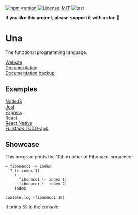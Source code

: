 [![npm version](https://img.shields.io/npm/v/una-language)](https://badge.fury.io/js/una-language)
[![License: MIT](https://img.shields.io/npm/l/una-language)](https://opensource.org/licenses/MIT)
![test](https://github.com/una-language/una-language/workflows/test/badge.svg?branch=master)

**If you like this project, please support it with a star** 🌟

# Una

The functional programming language.

[Website](https://una-language.com/) <br/>
[Documentation](https://una-language.com/docs) <br/>
[Documentation backup](https://github.com/una-language/una-language/blob/master/DOCS.md) <br/>

## Examples

[NodeJS](https://github.com/una-language/example-node) <br/>
[Jest](https://github.com/una-language/example-jest) <br/>
[Express](https://github.com/una-language/example-express) <br/>
[React](https://github.com/una-language/example-react) <br/>
[React Native](https://github.com/una-language/example-react-native) <br/>
[Fullstack TODO-app](https://github.com/una-language/example-fullstack) <br/>

## Showcase

This program prints the 10th number of Fibonacci sequence:

```
= fibonacci -> index
  ? (> index 1)
    +
      fibonacci (- index 1)
      fibonacci (- index 2)
    index

console.log (fibonacci 10)
```

It prints `55` to the console.
